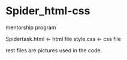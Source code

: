 # Spider_html-css
mentorship program

Spidertask.html  <- html file
style.css <- css file

rest files are pictures used in the code. 
